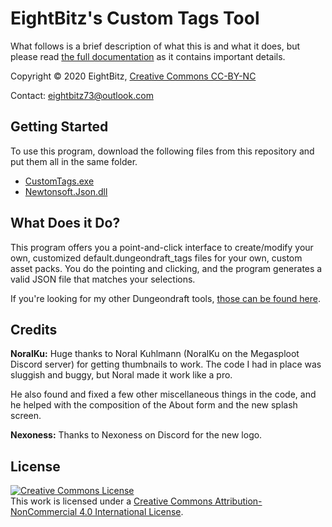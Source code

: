 # EightBitz's Custom Tags Tool

What follows is a brief description of what this is and what it does, but please read [the full documentation](https://github.com/EightBitz/Dungeondraft-Custom-Tags/blob/Version-0.6/EightBitz's%20Custom%20Tags%20Documentation.pdf) as it contains important details.

Copyright © 2020 EightBitz, [Creative Commons CC-BY-NC](http://creativecommons.org/licenses/by-nc/4.0/)

Contact: [eightbitz73@outlook.com](mailto:eightbitz73@outlook.com)

## Getting Started

To use this program, download the following files from this repository and put them all in the same folder.

* [CustomTags.exe](https://github.com/EightBitz/Dungeondraft-Custom-Tags/blob/Version-0.8/CustomTags.exe)
* [Newtonsoft.Json.dll](https://github.com/EightBitz/Dungeondraft-Custom-Tags/blob/Version-0.8/Newtonsoft.Json.dll)

## What Does it Do?

This program offers you a point-and-click interface to create/modify your own, customized default.dungeondraft_tags files for your own, custom asset packs. You do the pointing and clicking, and the program generates a valid JSON file that matches your selections.

If you're looking for my other Dungeondraft tools, [those can be found here](https://github.com/EightBitz/Dungeondraft-Tools).

## Credits

**NoralKu:** Huge thanks to Noral Kuhlmann (NoralKu on the Megasploot Discord server) for getting thumbnails to work. The code I had in place was sluggish and buggy, but Noral made it work like a pro.

He also found and fixed a few other miscellaneous things in the code, and he helped with the composition of the About form and the new splash screen.

**Nexoness:** Thanks to Nexoness on Discord for the new logo.


## License

<a rel="license" href="http://creativecommons.org/licenses/by-nc/4.0/"><img alt="Creative Commons License" style="border-width:0" src="https://i.creativecommons.org/l/by-nc/4.0/88x31.png" /></a><br />This work is licensed under a <a rel="license" href="http://creativecommons.org/licenses/by-nc/4.0/">Creative Commons Attribution-NonCommercial 4.0 International License</a>.
